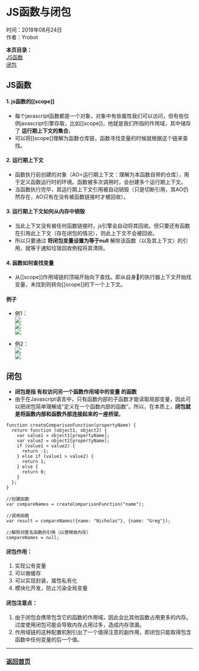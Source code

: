 # JS函数与闭包  
时间：2018年08月24日  
作者：Yrobot  

__本页目录：__   
[JS函数](#func)  
[闭包](#bibao)  

<a id='func'></a>

## JS函数

#### 1. __js函数的[[scope]]__  
- 每个javascript函数都是一个对象，对象中有些属性我们可以访问，但有些仅供javascript引擎存取，比如[[scope]]，他就是我们所指的作用域，其中储存了 __运行期上下文的集合__。
- 可以将[[scope]]理解为函数仓库链，函数寻找变量的时候就根据这个链来查找。  

#### 2. __运行期上下文__  
- 函数执行前创建的对象（AO=运行期上下文：理解为本函数自带的仓库），用于定义函数运行时的环境。函数被多次调用时，会创建多个运行期上下文。
- 当函数执行完毕，其运行期上下文引用被自动销毁（只是切断引用，其AO仍然存在，AO只有在没有被函数链接时才被回收）。

#### 3. __运行期上下文如何从内存中销毁__  
- 当此上下文没有被任何函数链接时，js引擎会自动将其回收。但只要还有函数在引用此上下文（存在闭包的情况），则此上下文不会被回收。
- 所以只要通过 __将闭包变量设置为等于null__ 解除该函数（以及其上下文）的引用，就等于通知垃圾回收例程将其清除。

#### 4. __函数如何查找变量__  
- 从[[scope]]作用域链的顶端开始向下查找。即从自身的执行器上下文开始找变量，未找到则转向[[scope]]的下一个上下文。 

#### 例子
- 例1：  
![](https://ws4.sinaimg.cn/large/006tNbRwgy1fukrtxws7nj30jf0o0n3w.jpg)   
![](https://ws3.sinaimg.cn/large/006tNbRwgy1fukru71y2pj30s30lhqpc.jpg)  
![](https://ws4.sinaimg.cn/large/006tNbRwgy1fukrucycgnj30tl0nekhv.jpg)  

- 例2：  
![](https://ws4.sinaimg.cn/large/006tNbRwgy1fukrw1ajtzj30ki0m2wr1.jpg)  
![](https://ws4.sinaimg.cn/large/006tNbRwgy1fukrw1ajtzj30ki0m2wr1.jpg)  

<a id='bibao'></a>

## 闭包 
- __闭包是指 有权访问另一个函数作用域中的变量 的函数__  
- 由于在Javascript语言中，只有函数内部的子函数才能读取局部变量，因此可以把闭包简单理解成“定义在一个函数内部的函数”。所以，在本质上，__闭包就是将函数内部和函数外部连接起来的一座桥梁__。
```
function createComparisonFunction(propertyName) {
  return function (object1, object2) {
    var value1 = object1[propertyName];
    var value2 = object2[propertyName];
    if (value1 < value2) {
      return -1;
    } else if (value1 > value2) {
      return 1;
    } else {
      return 0;
    }
  };
}

//创建函数 
var compareNames = createComparisonFunction("name");

//调用函数 
var result = compareNames({name: "Nicholas"}, {name: "Greg"});

//解除对匿名函数的引用（以便释放内存）
compareNames = null;
```

#### 闭包作用：
  1. 实现公有变量  
  2. 可以做缓存  
  3. 可以实现封装，属性私有化  
  4. 模块化开发，防止污染全局变量   

#### 闭包注意点：
  1. 由于闭包会携带包含它的函数的作用域，因此会比其他函数占用更多的内存。过度使用闭包可能会导致内存占用过多，造成内存泄漏。  
  2. 作用域链的这种配置机制引出了一个值得注意的副作用，即闭包只能取得包含函数中任何变量的后一个值。  


--- 
### [返回首页](/README.md)
